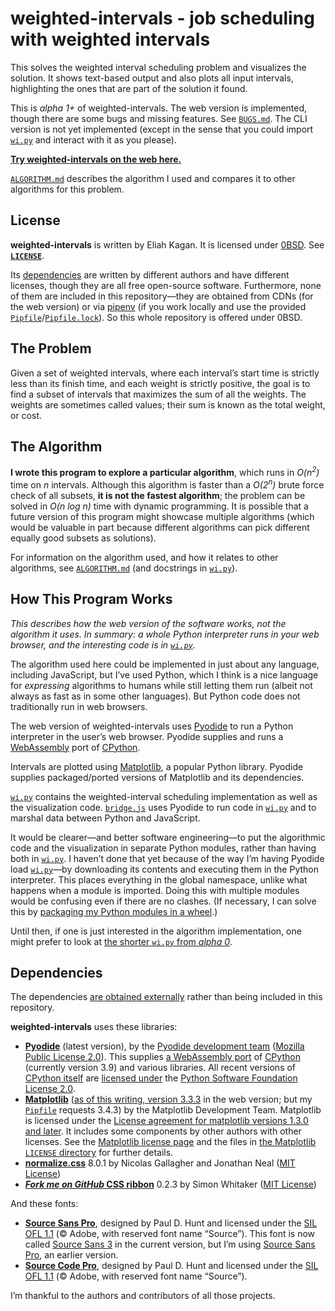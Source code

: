 <!--
  README.md - job scheduling with weighted intervals (readme file)

  Copyright (C) 2021 Eliah Kagan <degeneracypressure@gmail.com>

  Permission to use, copy, modify, and/or distribute this software for any
  purpose with or without fee is hereby granted.

  THE SOFTWARE IS PROVIDED "AS IS" AND THE AUTHOR DISCLAIMS ALL WARRANTIES WITH
  REGARD TO THIS SOFTWARE INCLUDING ALL IMPLIED WARRANTIES OF MERCHANTABILITY
  AND FITNESS. IN NO EVENT SHALL THE AUTHOR BE LIABLE FOR ANY SPECIAL, DIRECT,
  INDIRECT, OR CONSEQUENTIAL DAMAGES OR ANY DAMAGES WHATSOEVER RESULTING FROM
  LOSS OF USE, DATA OR PROFITS, WHETHER IN AN ACTION OF CONTRACT, NEGLIGENCE OR
  OTHER TORTIOUS ACTION, ARISING OUT OF OR IN CONNECTION WITH THE USE OR
  PERFORMANCE OF THIS SOFTWARE.
-->

# weighted-intervals - job scheduling with weighted intervals

This solves the weighted interval scheduling problem and visualizes the
solution. It shows text-based output and also plots all input intervals,
highlighting the ones that are part of the solution it found.

This is *alpha 1+* of weighted-intervals. The web version is implemented, though
there are some bugs and missing features. See [`BUGS.md`](BUGS.md). The CLI
version is not yet implemented (except in the sense that you could import
[`wi.py`](wi.py) and interact with it as you please).

[**Try weighted-intervals on the web
here.**](https://eliahkagan.github.io/weighted-intervals/)

[`ALGORITHM.md`](ALGORITHM.md) describes the algorithm I used and compares it
to other algorithms for this problem.

## License

**weighted-intervals** is written by Eliah Kagan. It is licensed under
[0BSD](https://spdx.org/licenses/0BSD.html). See [**`LICENSE`**](LICENSE).

Its [dependencies](#dependencies) are written by different authors and have
different licenses, though they are all free open-source software. Furthermore,
none of them are included in this repository&mdash;they are obtained from CDNs
(for the web version) or via [pipenv](https://github.com/pypa/pipenv) (if you
work locally and use the provided
[`Pipfile`](Pipfile)/[`Pipfile.lock`](Pipfile.lock)). So this whole repository
is offered under 0BSD.

## The Problem

Given a set of weighted intervals, where each interval&rsquo;s start time is
strictly less than its finish time, and each weight is strictly positive, the
goal is to find a subset of intervals that maximizes the sum of all the
weights. The weights are sometimes called values; their sum is known as the
total weight, or cost.

## The Algorithm

**I wrote this program to explore a particular algorithm**, which runs in
*O(n<sup>2</sup>)* time on *n* intervals. Although this algorithm is faster
than a *O(2<sup>n</sup>)* brute force check of all subsets, **it is not the
fastest algorithm**; the problem can be solved in *O(n log n)* time with
dynamic programming. It is possible that a future version of this program might
showcase multiple algorithms (which would be valuable in part because different
algorithms can pick different equally good subsets as solutions).

For information on the algorithm used, and how it relates to other algorithms,
see [`ALGORITHM.md`](ALGORITHM.md) (and docstrings in [`wi.py`](wi.py)).

## How This Program Works

*This describes how the web version of the software works, not the algorithm it
uses. In summary: a whole Python interpreter runs in your web browser, and the
interesting code is in [`wi.py`](wi.py).*

The algorithm used here could be implemented in just about any language,
including JavaScript, but I&rsquo;ve used Python, which I think is a nice
language for *expressing* algorithms to humans while still letting them run
(albeit not always as fast as in some other languages). But Python code does
not traditionally run in web browsers.

The web version of weighted-intervals uses
[Pyodide](https://pyodide.org/en/stable/) to run a Python interpreter in the
user&rsquo;s web browser. Pyodide supplies and runs a
[WebAssembly](https://webassembly.org/) port of
[CPython](https://www.python.org/).

Intervals are plotted using [Matplotlib](https://matplotlib.org/), a popular
Python library. Pyodide supplies packaged/ported versions of Matplotlib and its
dependencies.

[`wi.py`](wi.py) contains the weighted-interval scheduling implementation as
well as the visualization code. [`bridge.js`](bridge.js) uses Pyodide to run
code in [`wi.py`](wi.py) and to marshal data between Python and JavaScript.

It would be clearer&mdash;and better software engineering&mdash;to put the
algorithmic code and the visualization in separate Python modules, rather than
having both in [`wi.py`](wi.py). I haven&rsquo;t done that yet because of the
way I&rsquo;m having Pyodide load [`wi.py`](wi.py)&mdash;by downloading its
contents and executing them in the Python interpreter. This places everything
in the global namespace, unlike what happens when a module is imported. Doing
this with multiple modules would be confusing even if there are no clashes. (If
necessary, I can solve this by [packaging my Python modules in a
wheel](https://pyodide.org/en/stable/usage/loading-packages.html#installing-wheels-from-arbitrary-urls).)

Until then, if one is just interested in the algorithm implementation, one
might prefer to look at [the shorter `wi.py` from *alpha
0*](https://github.com/EliahKagan/weighted-intervals/blob/alpha-0/wi.py).

## Dependencies

The dependencies [are obtained externally](#license) rather than being included
in this repository.

**weighted-intervals** uses these libraries:

- [**Pyodide**](https://pyodide.org/en/stable/) (latest version), by the
  [Pyodide development team](https://pyodide.org/en/stable/project/about.html)
  ([Mozilla Public License
  2.0](https://github.com/pyodide/pyodide/blob/main/LICENSE)). This supplies [a
  WebAssembly port](https://github.com/pyodide/pyodide/tree/main/cpython) of
  [CPython](https://www.python.org/) (currently version 3.9) and various
  libraries. All recent versions of [CPython
  itself](https://github.com/python/cpython) are [licensed
  under](https://github.com/python/cpython/blob/main/LICENSE) the [Python
  Software Foundation License 2.0](https://spdx.org/licenses/PSF-2.0.html).
- [**Matplotlib**](https://matplotlib.org/) ([as of this writing, version
  3.3.3](https://github.com/pyodide/pyodide/blob/main/packages/matplotlib/meta.yaml)
  in the web version; but my [`Pipfile`](Pipfile) requests 3.4.3) by the
  Matplotlib Development Team. Matplotlib is licensed under the [License
  agreement for matplotlib versions 1.3.0 and
  later](https://github.com/matplotlib/matplotlib/blob/master/LICENSE/LICENSE).
  It includes some components by other authors with other licenses. See the
  [Matplotlib license page](https://matplotlib.org/stable/users/license.html)
  and the files in [the Matplotlib `LICENSE`
  directory](https://github.com/matplotlib/matplotlib/tree/master/LICENSE) for
  further details.
- [**normalize.css**](https://necolas.github.io/normalize.css/) 8.0.1 by
  Nicolas Gallagher and Jonathan Neal ([MIT
  License](https://github.com/necolas/normalize.css/blob/8.0.1/LICENSE.md))
- [***Fork me on GitHub* CSS
  ribbon**](https://simonwhitaker.github.io/github-fork-ribbon-css/) 0.2.3 by
  Simon Whitaker ([MIT
  License](https://github.com/simonwhitaker/github-fork-ribbon-css/blob/0.2.3/LICENSE))

And these fonts:

- [**Source Sans Pro**](https://adobe-fonts.github.io/source-sans/), designed
  by Paul D. Hunt and licensed under the [SIL OFL
  1.1](https://github.com/adobe-fonts/source-sans/blob/release/LICENSE.md)
  (&copy; Adobe, with reserved font name &ldquo;Source&rdquo;). This font is
  now called [Source Sans 3](https://github.com/adobe-fonts/source-sans) in the
  current version, but I&rsquo;m using [Source Sans
  Pro](https://fonts.google.com/specimen/Source+Sans+Pro), an earlier version.
- [**Source Code Pro**](https://adobe-fonts.github.io/source-code-pro/),
  designed by Paul D. Hunt and licensed under the [SIL OFL
  1.1](https://github.com/adobe-fonts/source-code-pro/blob/release/LICENSE.md)
  (&copy; Adobe, with reserved font name &ldquo;Source&rdquo;).

I&rsquo;m thankful to the authors and contributors of all those projects.
